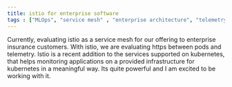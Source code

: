 ```yaml
---
title: istio for enterprise software
tags : ["MLOps", "service mesh" , "enterprise architecture", "telemetry", "k8s"]
---
```


Currently, evaluating istio as a service mesh for our offering to enterprise insurance customers. With istio, we are evaluating https between pods and telemetry. Istio is a recent addition to the services supported on kubernetes, that helps monitoring applications on a provided infrastructure for kubernetes in a meaningful way. Its quite powerful and I am excited to be working with it.
